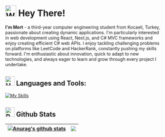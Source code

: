 # <img src="https://raw.githubusercontent.com/Tarikul-Islam-Anik/Animated-Fluent-Emojis/master/Emojis/Hand%20gestures/Waving%20Hand.png" alt="Waving Hand" width="35" height="35" />  Hey There! 
**I'm Mert** - a third-year computer engineering student from Kocaeli, Turkey, passionate about creating dynamic applications. I'm particularly interested in web development using React, Next.js, and C# MVC frameworks and enjoy creating efficient C# web APIs. I enjoy tackling challenging problems on platforms like LeetCode and HackerRank, constantly pushing my skills forward. I'm enthusiastic about innovation, quick to adapt to new technologies, and always eager to learn and grow through every project I undertake.

## <img src="https://raw.githubusercontent.com/Tarikul-Islam-Anik/Animated-Fluent-Emojis/master/Emojis/Objects/Hammer%20and%20Wrench.png" alt="Hammer and Wrench" width="30" height="30" /> **Languages and Tools:**  
[![My Skills](https://skillicons.dev/icons?i=html,css,js,react,tailwind,vite,ts,next,dotnet,cs,c,py,docker,java,git,github,md&perline=17)](#)

## <img src="https://raw.githubusercontent.com/Tarikul-Islam-Anik/Animated-Fluent-Emojis/master/Emojis/Travel%20and%20places/Rocket.png" alt="Rocket" width="30" height="30" /> Github Stats 
| <a href="#"><img align="center" src="https://github-readme-stats.vercel.app/api?username=MerttMetinn&show_icons=true&include_all_commits=true&theme=algolia&hide_border=true" alt="Anurag's github stats" /></a> | <a href="#"><img align="center" src="https://github-readme-stats.vercel.app/api/top-langs/?username=MerttMetinn&layout=compact&theme=algolia&hide_border=true" /></a> |
| ------------- | ------------- |

